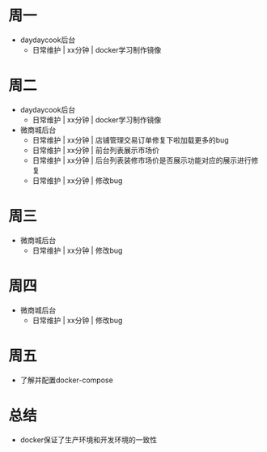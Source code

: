 # 周一
* daydaycook后台
    - 日常维护 | xx分钟 | docker学习制作镜像

# 周二
* daydaycook后台
    - 日常维护 | xx分钟 | docker学习制作镜像
* 微商城后台
    - 日常维护 | xx分钟 | 店铺管理交易订单修复下啦加载更多的bug
    - 日常维护 | xx分钟 | 前台列表展示市场价
    - 日常维护 | xx分钟 | 后台列表装修市场价是否展示功能对应的展示进行修复
    - 日常维护 | xx分钟 | 修改bug

# 周三
* 微商城后台
    - 日常维护 | xx分钟 | 修改bug

# 周四
* 微商城后台
    - 日常维护 | xx分钟 | 修改bug

# 周五
* 了解并配置docker-compose

# 总结
* docker保证了生产环境和开发环境的一致性
